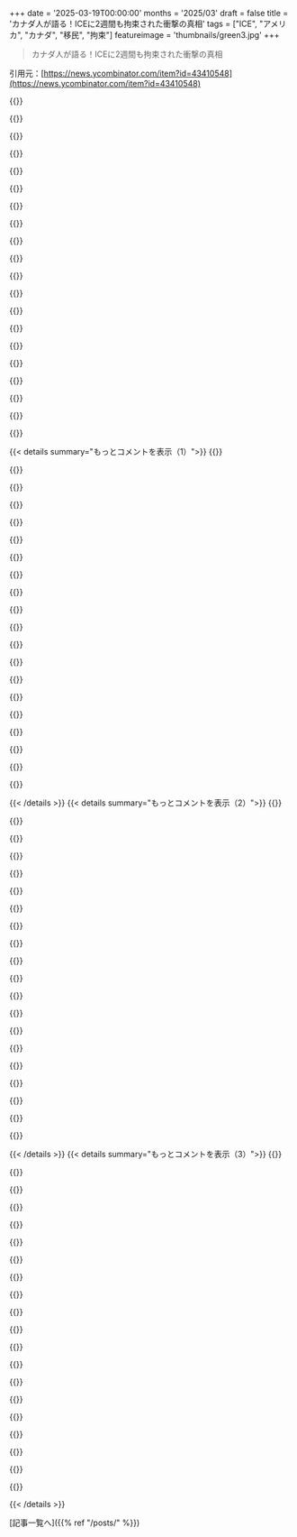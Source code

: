 +++
date = '2025-03-19T00:00:00'
months = '2025/03'
draft = false
title = 'カナダ人が語る！ICEに2週間も拘束された衝撃の真相'
tags = ["ICE", "アメリカ", "カナダ", "移民", "拘束"]
featureimage = 'thumbnails/green3.jpg'
+++

> カナダ人が語る！ICEに2週間も拘束された衝撃の真相

引用元：[https://news.ycombinator.com/item?id=43410548](https://news.ycombinator.com/item?id=43410548)

{{<matomeQuote body="ここが核心だね：“CoreCivicとかGEO Groupみたいな会社は、拘留してる人の数に応じて政府から金もらってて、だからこそ厳しい移民政策をロビー活動してるんだ。マジ儲かるビジネスで、CoreCivicは一年でICEとの契約で5億6000万ドル以上稼いでるし、2024年にはGEO Groupが7億6300万ドル以上も稼いでるんだって。<br>拘留者が多ければ多いほど儲かるんだから、当然すぐに人を釈放するインセンティブなんてないよね。俺が経験したことが、やっと腑に落ちてきたわ。”" userName="anonshadow" createdAt="2025-03-19T17:00:26" color="#38d3d3">}}

{{<matomeQuote body="GEO Groupはオーストラリアでも同じような施設を運営してて、アメリカの株式市場でGEOってシンボルで公開取引されてるんだよね。2024年12月31日までの四半期で、売上高は6億800万ドルだったけど、税引き前利益は2400万ドルで、負債が23億ドルもあるんだって。こんな薄利なのに、株価は40億ドルの時価総額で取引されてて、PER（株価収益率）は128もあるんだって（ちなみに、Googleは20、Metaは24）。つまり、”めちゃくちゃ過大評価”されてるってこと。<br>オーストラリアが契約を見直し始めたら、マジでヤバいことになるかもね。<br>あと、GEOが最新の10-K年次報告書で指摘してるリスク要因のいくつか：<br>＞アメリカ連邦政府の赤字削減の取り組みが、俺らの流動性とか業績とか財務状況に悪影響を及ぼす可能性がある。<br>＞俺らは限られた数の政府顧客と提携してて、そいつらが俺らの収入のかなりの部分を占めてる。これらの顧客からの収入がなくなったり、大幅に減少したりしたら、俺らの財務状況とか業績に深刻な損害を与える可能性がある。<br>＞俺らは契約解除とか、更新されなかったり、競争入札とかで施設管理契約を失う可能性があって、それが俺らの業績とか流動性、他の政府顧客から新しい施設管理契約を確保する能力に悪影響を及ぼす可能性がある。<br>あと、この驚くべき自己認識：<br>＞悪い評判は、既存の契約を維持したり、新しい契約を獲得したりする能力に悪影響を与える可能性がある。" userName="wraaath" createdAt="2025-03-19T22:49:02" color="#ff33a1">}}

{{<matomeQuote body="10-Kは、ビジネスにおける本当の正直さを見つけられる最後の場所の一つだよね。SOXのおかげってのもあるけど。" userName="TheNewsIsHere" createdAt="2025-03-24T12:47:49" color="">}}

{{<matomeQuote body="10-Kにも、いろいろと巧みに伝えられたメッセージとか、くだらないものがたくさんあるけど、まあね。" userName="wraaath" createdAt="2025-03-24T16:35:34" color="">}}

{{<matomeQuote body="”小さくて凍えるようなセメントの部屋に、明るい蛍光灯”とフォイルの毛布ってのがよくわかんないんだよね。なんでそんなに意地悪なの？もし不当に人を拘留するビジネスをしてるなら、それは当然怒りを買って閉鎖される可能性が高くなるだけじゃない？<br>アメリカ人じゃないから不思議なんだけど、なんで誰も止めないの？両方の政党が気にしないってこと？アメリカ人はそれでいいと思ってるの？イギリスでそんなことが起きたら、デモとかめっちゃ起こると思うんだけど。" userName="tim333" createdAt="2025-03-19T19:54:47" color="#ff33a1">}}

{{<matomeQuote body="＞”小さくて凍えるようなセメントの部屋に、明るい蛍光灯”ってのは、たぶん安いからじゃない？<br>でも、こういう状況って、Standford experimentみたいだよね。<br>これは完全に囚人虐待だよ。" userName="casenmgreen" createdAt="2025-03-19T20:41:29" color="#45d325">}}

{{<matomeQuote body="アメリカの多くの人（左派の一部でさえ）が、いまだに”犯罪に厳しく”っていう考え方に騙されてるんだよね。彼らは判決は正当で、だから悪い奴らは最悪の扱いを受けるべきだと思ってる。たとえ憲法に”残酷で異常な刑罰”に反対する条項があったとしてもね。<br>長年にわたって、そういう刑務所がソフトな人種差別の形として使われてきたことは気にしないんだ。それって公に機密解除された情報なのに。それでも誰も気にしない。" userName="johnnyanmac" createdAt="2025-03-20T10:06:44" color="#ff33a1">}}

{{<matomeQuote body="彼らはさらに踏み込んで、この考え方に反対する人たちは犯罪者の支持者だって主張するだろうね。<br>つまり、”お前は犯罪に甘すぎる”から”お前は犯罪者を支持してる”に変わったんだ。" userName="intended" createdAt="2025-03-20T17:20:28" color="#45d325">}}

{{<matomeQuote body="＞イギリスでそんなことが起きたら、デモとかめっちゃ起こると思うんだけど。<br>北アイルランドのイギリスの刑務所ではもっとひどいことが起きてたし、イギリス本土の人たちはそれを大いに応援してたよ。正しいマイノリティをターゲットにすれば、ウェストミンスターには支持者がたくさんいるだろうね。" userName="closewith" createdAt="2025-03-22T14:32:54" color="">}}

{{<matomeQuote body="＞もし不当に人を拘留するビジネスをしてるなら、それは当然怒りを買って閉鎖される可能性が高くなるだけじゃない？<br>いや、むしろ逆だよ。特にアメリカでは、そういうのを見るのが大好きな、声の大きい有権者層がたくさんいるんだ。" userName="bigfatkitten" createdAt="2025-03-22T01:31:49" color="">}}

{{<matomeQuote body="シンプルだよね。マジな怒りを買わないし、止められないんだよ。例えば、AOCはTrumpの最初の任期中にこれらの私立刑務所に抗議したけど、Bidenが閉鎖しなかったら黙っちゃったじゃん。" userName="femiagbabiaka" createdAt="2025-03-19T20:17:55" color="">}}

{{<matomeQuote body="Bidenが大統領になった直後の2021年1月のツイートがこれだよ：<br>＞”みんな、ここで何が起こってるかちゃんと理解しないとダメだぞ。アメリカ合衆国大統領が強制送還の一時停止を命じたんだ。ICEっていう連邦機関が、それに従うのを拒否してるんだからな。こんな無法部署は改革なんて無理。新しい、正義に基づいたビジョンが必要なんだ。”<br>https://x.com/AOC/status/1354211627940384768<br>1ヶ月後には、DHSがまだPatriot Actの権限を持ってることを批判して、ICEも同じように批判してたよ：<br>＞”DHSの構造に深く関わる問題については、みんなずっと前から書いてるんだよね。私が選出される3年も前からだよ。FEMAとICEが同じ部署で活動してる理由とか、ICEの活動に疑問を持つのは”フリンジ”じゃないんだよ。”<br>https://x.com/AOC/status/1364619004921413633<br>その前日には、ICEの廃止を求めてた：<br>＞”政権発足からまだ2ヶ月しか経ってないから、私たちの欠陥だらけの不当な移民制度がすぐに変わるわけじゃない。だから大胆な再構築が大切なんだ。DHSは存在すべきじゃないし、機関は再編されるべき。ICEは廃止、営利目的の拘禁は禁止、気候難民の地位を創設とか、もっと色々あるべき。”<br>https://x.com/AOC/status/1364349732760518657<br>さらに、2021年4月にはこう言ってた：<br>＞”国境の非人道的な状況に今になって急にうんざりしてる人たちの多くは、移民を人間扱いしてこなかったり、これらの檻を作るのを手伝ってきた人たちなんだ。1年以上前にこのインフラを止めようとしたとき、両党に否決されたんだよね。多くの政治家は解決のために動かないんだよ。ICEとCBPの檻を増やすことに投票して、根本的な原因である米国の外交政策と介入主義、気候危機、不当な経済政策に対処するのを避けてるんだ。”<br>https://x.com/AOC/status/1377652851191787532<br>あなたが言ってる、Alexandria Ocasio-CortezがBidenが大統領になってから私立刑務所への抗議をやめたってのは、マジで間違ってる。調べるのも簡単だったはずなのに。" userName="runarberg" createdAt="2025-03-20T02:51:48" color="#45d325">}}

{{<matomeQuote body="1) ツイートは具体的な行動じゃないんだよ。私は実際にICE廃止運動に参加して、それが終わるのを見てたんだから。<br>2) ツイートは、彼女が現実でICEを積極的に支援してる人たちをずっと支持してたってことを考えると、さらに意味がないんだよね。Bernieもそうだし。AOCは、イスラエルへの武器供与に関する”棄権”投票みたいに、言うこととやることが違うってのがずっと問題なんだよ。それがSquadが分裂した大きな理由だし。彼女は党内で力を得たいんだと思うけど、党は彼女のこと嫌ってるんだよね。" userName="femiagbabiaka" createdAt="2025-03-25T15:03:38" color="">}}

{{<matomeQuote body="CoreCivic & Co. は、DOGE分析の良いターゲットになりそうだね。" userName="qwertox" createdAt="2025-03-20T08:50:29" color="">}}

{{<matomeQuote body="いつも通り、カネの流れを追うんだよ。アメリカが世界で一番投獄率が高いのも同じ理由。人を刑務所に入れるように仕向けたら、当然そうなるように最適化するでしょ。だから再犯を罰したり、軽犯罪での投獄を完全に終わらせるようにインセンティブを変えるべきなんだよ。" userName="johnnyanmac" createdAt="2025-03-20T10:02:56" color="#785bff">}}

{{<matomeQuote body="すっごい納得。他のビジネスと一緒じゃん。収容者の数が、(不動産は別として) 運営費にほぼ比例するってことだよね。" userName="bojangleslover" createdAt="2025-03-19T17:55:28" color="">}}

{{<matomeQuote body="マジでヤバくて怖い。入国警備官がビザを取り消す権限を持ってるってのが信じられない。警察とか警備員にこういう権限を与えることを考えるときは、小学校の時のいじめっ子を思い浮かべるべき。そういう奴らがこの権力を使うんだよ。" userName="snapcaster" createdAt="2025-03-19T12:33:05" color="#ff5c5c">}}

{{<matomeQuote body="有権者から代表者まで、みんな小学校のいじめっ子みたいなもんだよ。何十年もプロパガンダしてるし、特にルールを守らないことを推奨してる。" userName="pjc50" createdAt="2025-03-19T12:42:21" color="">}}

{{<matomeQuote body="今度仕事でカナダに行く予定なんだけど、ビザの最後のステップがport of entryでの面接なんだよね。そこでborder guardに滞在許可を決める権利があるってことだよね？" userName="throwawaymaths" createdAt="2025-03-19T16:05:18" color="">}}

{{<matomeQuote body="俺が何年も前に通った時は、書類が全部揃ってるかどうかの確認がメインだったよ。会社が役割とか必要性に関する情報をちゃんと提供してるか、resumeとか経験が仕事内容と一致してるかとか。基本的には書類のリストを見せたら、border guardが目を通して”カナダへようこそ”って言ってくれた。仕事でカナダに行く時はいつもborder guardは丁寧でプロフェッショナルだったけど、帰国する時はいつも薬物運び屋みたいにadvanced screeningに引っかかってた。アメリカのトリビアとか、住んでる場所の歴史とか深掘りされて、自分の仕事に満足してるんだなって感じだった。" userName="poulsbohemian" createdAt="2025-03-19T16:12:16" color="#ff5733">}}

{{< details summary="もっとコメントを表示（1）">}}
{{<matomeQuote body="＞Each time I traveled up there for work, the border guards were polite and professional. Each time I traveled home, I got pulled aside […]<br>へー、俺の場合は逆だったな。2016年頃のCAのwork permit持ってるアメリカ市民だけど。CBPは全然気にしないみたいだったけど、CBSAは不当に攻撃的で疑り深かった。解放された後に一度だけ説明されたのは”君のことが好きなんだ”ってニヤニヤしながら言われたよ。" userName="aendruk" createdAt="2025-03-19T16:47:20" color="#38d3d3">}}

{{<matomeQuote body="CBSAとの経験はマジで最悪だった。バンクーバーで、旅行の目的は仕事か遊びかってグリルされたよ。親父がwork conferenceに出席するから一緒に行ったって、自分は観光するって正直に言ったのに。”で、どっちなんだよ？仕事か遊びか？！”って。知らねーよ、こっちは状況説明しただけなのに。お前がexpertだろーが！" userName="ethbr1" createdAt="2025-03-19T17:08:32" color="#ff33a1">}}

{{<matomeQuote body="さらに混乱するのが、カナダはbusiness travelとwork travelを区別してるみたいだってこと。それって互いに排他的な選択肢に見えるし(199b)、どっちもpleasureじゃないってことだよね。<br>https://laws-lois.justice.gc.ca/eng/regulations/sor-2002-227..." userName="manwe150" createdAt="2025-03-19T18:42:39" color="">}}

{{<matomeQuote body="人を動揺させるのは、意図的な手順の一部だと思う。もし”普通の動揺”とかパニックを起こさなかったら、よりadvanced screeningのサインになるんじゃないかな。" userName="stubish" createdAt="2025-03-19T23:12:59" color="">}}

{{<matomeQuote body="500ドル以上するflightで日本とか韓国に行って、border guardにルール違反してないのに”入国できません”って言われたらどう思う？しかも帰りのflightはもっと高いんだよ。たまにあるんだよね。" userName="j_timberlake" createdAt="2025-03-19T18:53:46" color="">}}

{{<matomeQuote body="カナダはborder agentがvisaとかwork permitを取り消せるようにルールを改正したらしいから、気を付けて。senior officerに担当してもらうために、”normal”な時間帯に主要なport of entryに行った方がいいかも。" userName="wahnfrieden" createdAt="2025-03-19T17:38:39" color="#ff33a1">}}

{{<matomeQuote body="どの国もこんな感じだよ。イスラエルが一番怖いけど。何十年も前にtrainでスイスに入国した時、真夜中にborder guardに起こされて、吠えるGerman shepherdにパスポートを要求されたのを覚えてる。面白い話がたくさんあるよ。前に投稿した話に加えて、カナダ人の友達が夕食のためにバッファローにdriveして、帰りに”どこに行くんだ”って聞かれたらしい。”カナダ”って答えたら拘束されて、車をバラバラにされて薬物を探されたんだって。何時間も拘束された後、解放されたらしい。" userName="blindriver" createdAt="2025-03-19T12:49:05" color="#ff5c5c">}}

{{<matomeQuote body="カナダ国境近くに住んでるカナダ人として(カナダ人の多くがそうだけど！)、よく買い物にUSにdriveしてたんだ。Watertown, NYみたいにカナダ人向けのお店が多いんだよね。USのborder guardの方がカナダのborder guardよりずっと感じが良いことが多いと思ってた。たぶんカナダ人はcustoms ruleを扱う必要があるからじゃないかな(カナダ人は税金を払わずに新しい買い物をUSにsmuggleしようとしてるわけじゃないからね！)。最近は買い物旅行に行ってないけど、もう二度と行かないと思う。Watertownには悪いけど、tariffとかdetentionのリスクを考えると、価値がない。" userName="nsavage" createdAt="2025-03-19T13:29:07" color="#ff33a1">}}

{{<matomeQuote body="へー、面白い話じゃん。俺は国境の町で育ったんだけど、US citizenとしてカナダによく行ってたんだよね。いつも嫌な奴らだったのはアメリカのborder guardだったなー（そいつらの子供と学校も一緒だったし！）。カナダのguardはいつも丁寧で親切だったよ。<br>俺自身、USのborder guardとの良い思い出なんてマジでないから、せめて誰かには親切にしてたって聞けて、ちょっと嬉しいわ😉" userName="thelittlenag" createdAt="2025-03-19T16:15:26" color="#ff33a1">}}

{{<matomeQuote body="マジそれな！（US citizenとして）。何度もUSとカナダのborder越えてるけど、USのguardはいつも感じ悪いんだよね。だからUSに戻るのがいつも憂鬱だわ。" userName="freedomben" createdAt="2025-03-19T16:27:46" color="#38d3d3">}}

{{<matomeQuote body="ニューヨーク北部のborder付近のWalmartとかガソリンスタンドには、オンタリオとかケベックのナンバープレートの車がいっぱいいたんだよね。2月の橋の交通量が前年比で15%減ったってreportを見たよ。" userName="ilamont" createdAt="2025-03-19T16:15:09" color="">}}

{{<matomeQuote body="70セント以下のドルも忘れちゃダメだよね。そんなプレミアム払って、さらにGSTとかdutyもかかるかもなんてキツいって。昔みたいにUSに行かないとチョコバーが手に入らない時代とは違うんだから..." userName="dowager_dan99" createdAt="2025-03-19T15:59:30" color="">}}

{{<matomeQuote body="パスポートを厳しく要求することと、数週間拘束されることの間には、大きな隔たりがあるよね。程度問題だし、偏見がどの程度関わっているかも、かなり違うと思うよ。" userName="pjc50" createdAt="2025-03-19T12:57:45" color="">}}

{{<matomeQuote body="俺が不法入国しようとしたら、スイスのborder patrolはもっと寛容だったと思うかって？" userName="blindriver" createdAt="2025-03-19T13:09:06" color="">}}

{{<matomeQuote body="これに関して最高のstoryがあるんだ。俺の名前がどう見てもスイスっぽくて、ドイツ語を話してたから、スイス人じゃないって信じてもらえなかったんだよね。（アメリカの）パスポートを修正してもらったんだけど、1時間かかって、電話しまくって、ようやくスパイじゃないって納得してくれたんだ。先祖の国に”お前は仲間じゃない”って思われたってのが笑えるけど、結構失礼な態度だった。" userName="poulsbohemian" createdAt="2025-03-19T16:15:13" color="">}}

{{<matomeQuote body="いや、彼女はアメリカに不法入国しようとしたわけじゃないから、それは意味なくね？" userName="wk_end" createdAt="2025-03-19T15:24:15" color="">}}

{{<matomeQuote body="彼女は不法入国してたんだよ。少しは調べたら？彼女はカリフォルニアでhemp drinkの会社を共同設立して、自分で自分のTN visaを申請したんだけど、それは認められてないんだよね。彼女のvisaは実際には違法で、その後のcrossingでそれが発覚したんだ。彼女は再申請しようとしたけど、今度は拘束された。" userName="blindriver" createdAt="2025-03-19T15:53:16" color="#ff33a1">}}

{{<matomeQuote body="ごめん、記事にコメントしてるだけで、そこに書いてあること以上調べる必要はないと思ってるんだ。彼女の説明に基づけば、それは正確じゃないし、匿名の主張よりも彼女（とGuardianのfact-checker）を信じるよ。ソースを示してくれ。<br><br>それに、それは意味がない。彼女がやったことは、あなたAccountに基づいて考えても、違法じゃない。<br><br>TNを申請すること自体は違法じゃない。申請がrejectedされても、遡って違法になるわけじゃないし。<br><br>カナダ人がborder crossingでTNを申請して、rejectedされても、そのままUSに運転して入国することさえ違法じゃない。実際に俺に起こったことだから知ってる。カナダ人はUSに入るのにwork permitは必要ないから、問題は入国じゃなくて、就労なんだ。<br><br>以前にUSへの入国禁止の書類を渡されたことがない限り、再申請することに違法性はない。彼女は再申請するように言われたんだよ。<br><br>彼女が何か“間違った”ことをしたかどうかは議論の余地があるけど、違法なことは何もしていない。" userName="wk_end" createdAt="2025-03-19T16:07:47" color="#785bff">}}

{{<matomeQuote body="マジか。だからあんたは、このかわいそうな人がトランプのクソ政府に不当に逮捕されたって思わされてるんだな。メディアってのは、あんたみたいに言われたことを鵜呑みにする人を食い物にするんだよ。ちょっと調べればわかるのに。「あれ？話の反対側聞いてないな。変だな、拘束されるなんて。でもトランプが悪者って自分の考えに合うから、証拠なくても納得しちゃうか」って思わない？俺はブルシットディテクターが反応したら調べるけどね。俺もカナダ市民で、TNビザでアメリカに入国してるから、何が問題かわかる。彼女がやったことは、入国拒否された後に何度も入国しようとしたことで、これは入国詐欺の疑いで拘束されるには十分すぎる理由だぜ。" userName="blindriver" createdAt="2025-03-19T16:14:27" color="">}}

{{<matomeQuote body="読んでて怪しいなって思ったんだよね。警備員が彼女のこと怪しいって思ったって言ったとき、絶対何かあると思った。警備員とか警官ってたまにアホだけど、すべてがうまくいってるときにそんなこと言わないから。もし彼女が正直な間違いをしただけなら、そう言われて修正されるはず。でも明らかに、彼女は何か許されないことをしようとしたか、物事のやり方の境界線で遊んだんだよ。それで拘束されたって文句言うんだから。ルールを守らないなら、当然結果が伴うんだよ。女性はそれを忘れがちだけどね。あと、The Guardianは事実を省略したり、物語を歪めたりして、怒りを煽るのが得意だから、全然驚かないね。" userName="seec" createdAt="2025-03-24T13:52:52" color="#785bff">}}


{{< /details >}}
{{< details summary="もっとコメントを表示（2）">}}
{{<matomeQuote body="これが本当かどうか確認しなきゃ。今まで聞いたことなかったし、彼女がTNビザの資格があるってのはちょっと無理がある気がするけど、ルールってめちゃくちゃだし、不公平だからね（特に最近は）。どっちにしても悪夢みたいな話だ。しかもDOGE的にも効率的じゃないし、アメリカの安全も向上しない。少なくとも4つの意味でlose-loseだ。" userName="dowager_dan99" createdAt="2025-03-19T16:03:20" color="">}}

{{<matomeQuote body="へー、アメリカ人じゃないから、全部新鮮で面白いな。会社を完全に、または部分的に所有していて、会社がTNビザをスポンサーする場合、それはOKなの？それとも、それでも規制における”自己スポンサー”になるの？" userName="leewr" createdAt="2025-03-19T17:01:48" color="">}}

{{<matomeQuote body="カナダ人だけど、1991年にドイツ人とイタリア人でいっぱいの列車の車両で、スイスの国境警備隊に起こされたのを覚えてる。パスポートを調べた後、俺の顔にライトを当ててきた。バッグのメープルリーフを見て「Est-tu Canadian？」って聞いてきたから、眠い目で「oui」って答えたら、「大丈夫、パスポートは見なくていい」って言われた。もちろん9年後にはチェコスロバキア行きの列車から降ろされたけどね。”Let’s Go”のガイドブックが古くて、ビザの要件が直前に変わったから。<br>若くて、バカで、何もわからずに国境を越えるってこういうこと。" userName="ikerrin1" createdAt="2025-03-19T21:47:54" color="">}}

{{<matomeQuote body="怖いってのは、不快な敵に対する効果的な抑止力になる。" userName="yerushalayim" createdAt="2025-03-23T04:37:38" color="">}}

{{<matomeQuote body="＞Switzerland by train and in the middle of the night being woken up by border guards with barking German shepherds asking for my passport<br>＞何が問題なの？パスポートチェックして、そのまま行ったんだろ。それが普通じゃん。" userName="ssijak" createdAt="2025-03-19T12:53:50" color="">}}

{{<matomeQuote body="列車に乗ってて、フランスとスイスの国境警備隊の違いを見るのは面白かったよ。<br>フランス：笑って話して、みんなのパスポートチェック。<br>スイス：車内をスキャンして、書類提出。" userName="ethbr1" createdAt="2025-03-19T12:58:05" color="">}}

{{<matomeQuote body="パスポートチェックに番犬が必要なの？真夜中に抜き打ちチェックをするのが一番効率的なシステムなの？乗車時か降車時にチェックすれば良くない？何か問題があったらどうなるの？ストレスの多い状況が、誰にとってもルーチンプロセスを行うのに最適な方法なの？やり方が本当に重要なんだよ。システムが人々を機械の歯車に貶めると、共感と個人的な責任感が失われる。だから何も知らず、人々を家畜のように扱い、”ただ仕事をしているだけ”の警備員が生まれるんだ。そんなんじゃ良い結果には繋がらない。" userName="dowager_dan99" createdAt="2025-03-19T16:07:45" color="#ff5c5c">}}

{{<matomeQuote body="別に悪いことじゃないじゃん。前の人がUSのBorder patrolがめっちゃ怖いって言ってたけど、こういうことって世界中で起こってることじゃん。" userName="blindriver" createdAt="2025-03-19T12:57:01" color="">}}

{{<matomeQuote body="OPが怖いって言ってるのは、入国審査官にvisa取り消されて、仕事失って国から出ていかなきゃいけなくなることだよね。こんなの、マジで怖いじゃん。ランダムな入国審査官の判断で人生左右されるんだから。犬に吠えられたりするのも怖いけど、話が全然違うよね。共通点は”入国審査官”と”怖い”って感情だけ。" userName="freehorse" createdAt="2025-03-19T13:11:07" color="#45d325">}}

{{<matomeQuote body="2週間も拘束して、しかもずっと照明つけっぱなしって、ちょっと尋問が厳しいレベル超えてる気がする。" userName="Mashimo" createdAt="2025-03-19T13:20:23" color="">}}

{{<matomeQuote body="たとえ本当だとしても、それを正当化することにはならないよね。" userName="wezdog1" createdAt="2025-03-19T22:17:34" color="">}}

{{<matomeQuote body="そりゃそうでしょ、bordersとcontrolがある意味ってそういうことじゃん。誰でもverificationなしに入れたら、borderの意味ないじゃん。<br>フランスからUKに行くのもそうだし、Shenzen前はEU圏内でもそうだったよ。若い頃、スペインのborder越えるのにRVで2時間も待たされたことあるし。<br>HNの住人は理想主義的なリバタリアンとか社会主義っぽい考えの人が多いよね。<br>犯罪者じゃない人がほとんどだろうけど、border越える人はみんな犯罪者だと思って対応しないと、犯罪者なんて捕まえられないよ。" userName="seec" createdAt="2025-03-24T13:43:31" color="">}}

{{<matomeQuote body="今までで一番酷かったborder体験は、USじゃなくてCanadaだったな。結構旅行してるんだけど。" userName="bergie" createdAt="2025-03-19T21:28:54" color="">}}

{{<matomeQuote body="この件の詳細はどうでもいいんだよね。私が怖いのは、USのborderを越えること自体なの。<br>当面の間、どんな理由があってもUSには行かない。Canadaは安全だし、自分の自由を危険に晒してまでUSに行く価値なんてない。ここにいるし、これからもアメリカ旅行は避けるし、アメリカの製品やサービスにもお金を使わない。" userName="BizarreByte" createdAt="2025-03-19T12:43:35" color="#ff5733">}}

{{<matomeQuote body="詳細なんて誰も気にしてないみたいだけど、彼女はCaliforniaの会社がfederal lawに違反してTHC飲料を作ってる疑いで、Canadaのborderでwork visa取り消されたんだよ。領事館に行って解決するように言われたらしい。<br>なのに、Mexicoに飛んで、明らかに偽の仕事のオファーで入国しようとしたんだって。普通に対応されただけなのに、可愛い白人女性だから国際ニュースになってるだけ。" userName="transcriptase" createdAt="2025-03-19T12:56:39" color="#45d325">}}

{{<matomeQuote body="だからどうでもいいんだって。USはカナダ国民に恐怖を植え付けるには十分すぎるほどのことしてるんだから。<br>自分の国に対して脅迫を繰り返すようなリーダーがいる国に行く？　しかも、併合を呼びかけるくらい深刻なものまであるんだよ？　今のUS政権は、私や同胞に対してどう思ってるかハッキリ示してる。<br>USは安全じゃないと思ってるし、アメリカ人に説明される必要もない。あんたらは特別なんかじゃない、脅威だよ。" userName="BizarreByte" createdAt="2025-03-19T13:16:14" color="#785bff">}}

{{<matomeQuote body="カナダ人だけど、アメリカにはもう100回以上行ってるし、今も別に何も変わってないから全然平気だよ。友達も家族も仕事やバケーションで行ってるし、いつも通り。カナダのメディアや企業が、国内産業を盛り上げるために不安を煽ったり、愛国的なこと言ってるだけじゃん？それも良いと思うよ。Trudeauが「カナダは文化もアイデンティティもない国」みたいなこと言ってた10年間よりはマシだし。Trumpは確かにバカだし、カナダに対してやってることは許されないけど、アメリカに行くのが怖いとか、危険だとか言うのはマジで現実見てないと思う。カリブ海のオールインクルーシブの観光地より全然安全じゃん。" userName="transcriptase" createdAt="2025-03-19T13:26:18" color="">}}

{{<matomeQuote body="＞何も変わってないから全然平気だって？<br>ちゃんと見てないんじゃない？アメリカは今、民主主義がマジでヤバいことになってるし[0]、国外退去とか拘束も法の支配ガン無視で起こってる[1]。それに、カナダの主権も毎日攻撃されてるじゃん。それでも平気なら、もうどうしようもないね。カナダ人のほとんどは危機感持ってるけど[2]。[0] https://www.cbc.ca/news/world/trump-democracy-report-1.74863... [1] https://abcnews.go.com/US/trump-admin-ignores-judges-order-b... [2] https://www.ctvnews.ca/video/2025/03/18/ctv-national-news-ho..." userName="jszymborski" createdAt="2025-03-19T20:12:53" color="#ff5733">}}

{{<matomeQuote body="＞もう100回以上行ってるし、今も別に何も変わってないから全然平気だよ。<br>運が悪かったら終わりだよ。入国審査官が機嫌悪いだけでアウト。私も何度もアメリカ行ってるけど、もう安全だとは思えない。リスクの許容範囲は人それぞれだけどね。＞カリブ海のオールインクルーシブの観光地より全然安全だって？<br>そんな所行かないし。メディアが不安を煽ってるだけだって言うけど、態度とか政策とか雰囲気とか、マジで変わってるじゃん。リスク冒してまで行く理由ないし。カナダにいた方が安全。" userName="BizarreByte" createdAt="2025-03-19T13:35:18" color="">}}

{{<matomeQuote body="ヤバそうなタトゥーしてたら、エルサルバドルの強制収容所に送られる可能性あるよ。まあ、白人なら助かるかもね。" userName="metabagel" createdAt="2025-03-19T15:49:33" color="">}}


{{< /details >}}
{{< details summary="もっとコメントを表示（3）">}}
{{<matomeQuote body="LGBTのタトゥーがあるだけで犯罪者扱いされて、エルサルバドルの強制収容所に送られるらしいよ。" userName="wahnfrieden" createdAt="2025-03-19T17:42:07" color="">}}

{{<matomeQuote body="細かいことが問題なんじゃなくて、恣意的な拘禁の脅威があるだけで行きたくないってことでしょ。カナダ人のアメリカへの旅行がパンデミック並みに激減してるのを見れば、ほとんどのカナダ人がそう思ってるってわかるじゃん。" userName="jszymborski" createdAt="2025-03-19T20:06:21" color="#ff5c5c">}}

{{<matomeQuote body="何が「細かいこと」なのか決めるのはお前じゃないだろ。それってバンガロールのドライバーが交通ルールを無視するのと同じ思考。" userName="apwell23" createdAt="2025-03-19T22:21:59" color="">}}

{{<matomeQuote body="2週間も理由もなく拘束されたから国際ニュースになったんでしょ。もし、普通に入国しようとした人が追い返されただけなら、誰も気にしなかったと思うよ。" userName="SpicyLemonZest" createdAt="2025-03-19T16:24:10" color="">}}

{{<matomeQuote body="＞もし彼女が国境を越えて追い返されただけなら<br>それは無理だよ。メキシコ経由で入国しようとした彼女が全部悪いんだって。カナダに帰るって言っても、どうしろって言うの？わかった、じゃあ空港までUberで行って勝手に帰ってって言うわけ？メキシコもビザを発行しないだろうし、アメリカかメキシコの拘置所しかないでしょ。入国審査官が”あなたは犯罪者じゃない”って言った時、メキシコが入国拒否して、拘束対象としてマークされたんだよ。<br>個人的には、別に帰してもいいと思うけど、ルールとか法律とか手続きは守るためにあるんだからさ。なんで最初にメキシコに行ったかって？カナダで入国拒否されて、カナダ人に対する南の国境の審査は甘いと思ったからだよ。実際、最初はうまくいったんだよね。カナダの国境で2回目に拒否される可能性が高かったのに。でも、最初の拒否でマークされちゃったんだ。<br>彼女には同情するし、状況は最悪だけど、彼女がシステムを悪用しようとしてるのは100％わかってるはず。それに、彼女の自己資金によるTNビザの問題もあるしね。" userName="hattmall" createdAt="2025-03-19T18:21:29" color="">}}

{{<matomeQuote body="メキシコが入国拒否したって本当？ソース記事には何も書いてないし、なんでそんなことになるのかわからないんだけど。カナダ国民は通常、メキシコへの短期旅行はビザなしで入れるよね。" userName="SpicyLemonZest" createdAt="2025-03-19T18:34:26" color="">}}

{{<matomeQuote body="そうだよ、入国審査官が”カナダに送り返さないといけない”って言ったのは、彼女がメキシコに入れなかったから。原則として、彼女のツーリストカードはカナダからの入国のみを対象としてたんだ。最初のCBPの職員は、ほぼ確実に彼女をメキシコに戻そうとしたから”何時間も”かかったんだよ。もし彼女がメキシコの有効なVISAを持っていたら、送り返されるのが普通だっただろうね。この記事は、彼女が最初にメキシコに飛んで、それからアメリカに入国しようとしたことを明確にしてないんだよね。知らない人からすると、サンディエゴにでも飛んだように見えるかもしれない。もちろん、亡命申請ではメキシコに戻れないよ。" userName="hattmall" createdAt="2025-03-19T19:44:20" color="#ff5c5c">}}

{{<matomeQuote body="カナダ人はメキシコに旅行するのにビザは要らないよ[1]。仕事や勉強をしない限りはね。空港に行ってカナダに帰るのは仕事じゃないし。<br>[1] https://travel.gc.ca/destinations/mexico" userName="footy" createdAt="2025-03-19T20:33:40" color="">}}

{{<matomeQuote body="いや、もしVISAを持っていたら、メキシコに戻れたはずだよ。彼女はカナダから入国し、アメリカ経由で指定された日付までに、または72時間以内に出国する一時ツーリストカードでメキシコに入国したんだ。そのカードは彼女がメキシコを出国した時点で無効になったんだよ。国境警備隊は間違いなく彼女をメキシコに戻そうとしたけど、”アメリカへの入国拒否”はメキシコで手動の管理審査を引き起こし、拒否されたみたいだね。Biden/Obama政権下との唯一の違いは、バックログが少なかったから、彼女の処理が早かったかもしれないってことくらいかな。<br>彼女は移民制度を悪用しようとして失敗したんだよ。最悪だけど、12日間の拘束は世界の終わりじゃないし。一番驚くのは、”システム”の経験がない人が投獄されて、食べないことが良いアイデアだと思うことだよね。" userName="hattmall" createdAt="2025-03-20T14:20:28" color="">}}

{{<matomeQuote body="この人は明らかにシステムを操ろうとしたし、それを公に認めるなんて図々しいよね。多くの人が気にしないだろうし、彼女を支持するだろうってわかってたからだよ。このコメント欄がその証拠だ。" userName="apwell23" createdAt="2025-03-19T22:27:19" color="">}}

{{<matomeQuote body="的外れな意見だね。記事読んだ？<br>1) 彼女は犯罪とは一切関係なく拘束されたんだよ。彼女の会社がTHCを使用していることは、拘束の理由として一度も述べられていない。<br>2) あなたは彼女の2つ目の仕事が嘘だという考えを捏造している。もしそうなら、詐欺は犯罪となり、拘束の理由になり得たけど、繰り返すけど、記事には犯罪が起訴または指摘されたとはっきり書いてあるよ。<br>3) 多くの非白人も同じような経験をしてるのは事実だよ。それも人々が関心を持つ動機になればいいのに。<br>誰かのための正当な手続きを削除することは、すべての人に対する脅威なんだよ。次はあなたかもしれない。”私は市民で犯罪者じゃないから大丈夫”と思うかもしれないけど、正当な手続きの目的は、自分が実際に市民で犯罪者でないことを証明する機会を得ることなんだ。その権利が蝕まれているんだ。" userName="causal" createdAt="2025-03-19T15:17:43" color="#ff5c5c">}}

{{<matomeQuote body="ヘンプはTHC含有量が少ない大麻の一種で、精神作用のない様々な用途があるんだ。アメリカでは2018年に合法化された。" userName="projectazorian" createdAt="2025-03-19T16:47:22" color="">}}

{{<matomeQuote body="ヘンプは大麻の一種だよ。歴史的にアメリカでは、THCの含有量が非常に少なかったんだ。多くの州でTHCの合法化/非犯罪化が進んでいるけど、今もそうなのかは知らないな。" userName="beart" createdAt="2025-03-19T16:32:22" color="">}}

{{<matomeQuote body="ヘンプと cannabis はどっちも Cannabis sativa って植物の仲間なんだって。ヘンプはTHCが少なくて、ロープとかを作るのに使われるらしいよ。" userName="zabzonk" createdAt="2025-03-19T17:28:44" color="">}}

{{<matomeQuote body="マジかよ、毎日どんどん増えてるってこと？<br>https://www.lemonde.fr/international/article/2025/03/19/etat…" userName="mahkeiro" createdAt="2025-03-19T17:50:10" color="">}}

{{<matomeQuote body="LAで会社経営してる人が、ビザ取り消されて、すぐ別の国境に新しい仕事のオファー持って現れたら…それってマジのオファー？それとも会社を経営するために戻ろうとしてるだけ？" userName="transcriptase" createdAt="2025-03-19T13:55:21" color="#ff5733">}}

{{<matomeQuote body="もし提示された証拠がそれだけなら、“疑わしきは罰せず”って原則からすると、そうなるよね。" userName="jmb99" createdAt="2025-03-19T16:01:52" color="">}}

{{<matomeQuote body="いやいや、入国審査はそんなんじゃないから。国境を越える時の大前提は、入国する権利はないってこと。それを自分で証明しなきゃいけないんだよ。金持ちの欧米人はパスポート見せるだけで通れると思ってるかもだけど、それは当たり前の権利じゃないんだよね。入国の条件満たしてないと思われたら、普通に質問攻めにされるし、入国拒否されることもあるんだよ。入国審査官がもっと理由なしに入国拒否できないようにすべきって意見には賛成だけど、“疑わしきは罰せず”を国境で主張したら痛い目見るぞ。[0] 国際的な協定でこの原則が変わることはあるけどね(例: Schengen)。" userName="troad" createdAt="2025-03-20T02:46:55" color="#45d325">}}

{{<matomeQuote body="ここの人たちって、どこの国の入国管理がどうなってるか、マジでイライラするくらい無知だよね。入国条件を守るつもりがないってことを証明するのは、入国する側の責任なんだよ。観光ビザで働くつもりがないってことを証明するのは、入国管理側の仕事じゃないんだから。" userName="apwell23" createdAt="2025-03-20T10:37:14" color="#ff5733">}}

{{<matomeQuote body="彼女はカナダに帰るための帰りの航空券を買うつもりだったのに、代わりに拘束されちゃったんだね。" userName="yencabulator" createdAt="2025-03-21T16:45:05" color="">}}


{{< /details >}}


[記事一覧へ]({{% ref "/posts/" %}})
